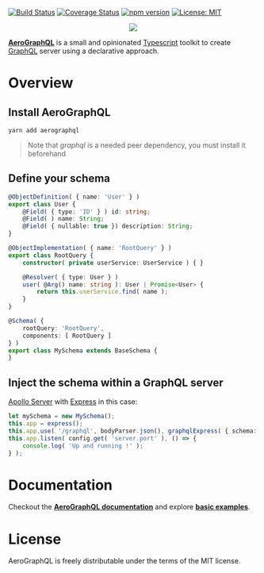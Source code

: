 [![Build Status](https://travis-ci.org/aerographql/aerographql.svg?branch=master)](https://travis-ci.org/aerographql/aerographql)
[![Coverage Status](https://coveralls.io/repos/github/aerographql/aerographql/badge.svg?branch=master)](https://coveralls.io/github/aerographql/aerographql?branch=master)
[![npm version](https://badge.fury.io/js/aerographql.svg)](https://badge.fury.io/js/aerographql)
[![License: MIT](https://img.shields.io/badge/License-MIT-yellow.svg)](https://opensource.org/licenses/MIT)


<p align="center">
  <img src="https://aerographql.github.io/documentation/images/logo-full.png">
</p>

**[AeroGraphQL](https://aerographql.github.io/documentation/)** is a small and opinionated [Typescript](https://www.typescriptlang.org/index.html) toolkit to create [GraphQL](http://graphql.org/learn/) server using a declarative approach.

# Overview 

## Install AeroGraphQL

`yarn add aerographql`

> Note that *graphql* is a needed peer dependency, you must install it beforehand

## Define your schema

```typescript
@ObjectDefinition( { name: 'User' } )
export class User {
    @Field( { type: 'ID' } ) id: string;
    @Field( ) name: String;
    @Field( { nullable: true }) description: String;
}

@ObjectImplementation( { name: 'RootQuery' } )
export class RootQuery {
    constructor( private userService: UserService ) { }

    @Resolver( { type: User } )
    user( @Arg() name: string ): User | Promise<User> {
        return this.userService.find( name );
    }
}

@Schema( {
    rootQuery: 'RootQuery',
    components: [ RootQuery ]
} )
export class MySchema extends BaseSchema {
}
```

## Inject the schema within a GraphQL server

[Apollo Server](https://www.apollographql.com/docs/apollo-server/) with [Express](http://expressjs.com/fr/) in this case:

```typescript
let mySchema = new MySchema();
this.app = express();
this.app.use( '/graphql', bodyParser.json(), graphqlExpress( { schema: mySchema.graphQLSchema } );
this.app.listen( config.get( 'server.port' ), () => {
    console.log( 'Up and running !' );
} );
```

# Documentation

Checkout the **[AeroGraphQL documentation](https://aerographql.github.io/documentation/)** and explore **[basic examples](https://github.com/aerographql/examples)**.

# License
AeroGraphQL is freely distributable under the terms of the MIT license.
